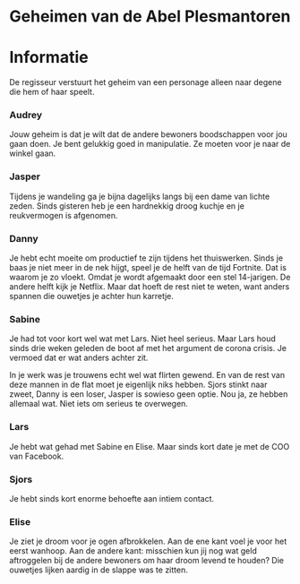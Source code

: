 # Geheimen van de Abel Plesmantoren

# Informatie
De regisseur verstuurt het geheim van een personage alleen naar degene die hem of haar speelt.

### Audrey
Jouw geheim is dat je wilt dat de andere bewoners boodschappen voor jou gaan doen. Je bent gelukkig goed in manipulatie. Ze moeten voor je naar de winkel gaan.


### Jasper
Tijdens je wandeling ga je bijna dagelijks langs bij een dame van lichte zeden. Sinds gisteren heb je een hardnekkig droog kuchje en je reukvermogen is afgenomen.


### Danny
Je hebt echt moeite om productief te zijn tijdens het thuiswerken. Sinds je baas je niet meer in de nek hijgt, speel je  de helft van de tijd Fortnite. Dat is waarom je zo vloekt. Omdat je wordt afgemaakt door een stel 14-jarigen. De andere helft kijk je Netflix. Maar dat hoeft de rest niet te weten, want anders spannen die ouwetjes je achter hun karretje.


### Sabine
Je had tot voor kort wel wat met Lars. Niet heel serieus. Maar Lars houd sinds drie weken geleden de boot af met het argument de corona crisis. Je vermoed dat er wat anders achter zit.

In je werk was je trouwens echt wel wat flirten gewend. En van de rest van deze mannen in de flat moet je eigenlijk niks hebben. Sjors stinkt naar zweet, Danny is een loser, Jasper is sowieso geen optie. Nou ja, ze hebben allemaal wat.
Niet iets om serieus te overwegen.

### Lars
Je hebt wat gehad met Sabine en Elise. Maar sinds kort date je met de COO van Facebook.

### Sjors
Je hebt sinds kort enorme behoefte aan intiem contact.

### Elise
Je ziet je droom voor je ogen afbrokkelen. Aan de ene kant voel je voor het eerst wanhoop. Aan de andere kant: misschien kun jij nog wat geld aftroggelen bij de andere bewoners om haar droom levend te houden? Die ouwetjes lijken aardig in de slappe was te zitten.
